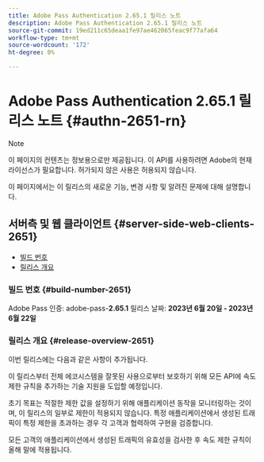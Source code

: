 ```yaml
---
title: Adobe Pass Authentication 2.65.1 릴리스 노트
description: Adobe Pass Authentication 2.65.1 릴리스 노트
source-git-commit: 19ed211c65deaa1fe97ae462065feac9f77afa64
workflow-type: tm+mt
source-wordcount: '172'
ht-degree: 0%

---
```


# Adobe Pass Authentication 2.65.1 릴리스 노트 {#authn-2651-rn}

>[!NOTE]
>
>이 페이지의 컨텐츠는 정보용으로만 제공됩니다. 이 API를 사용하려면 Adobe의 현재 라이선스가 필요합니다. 허가되지 않은 사용은 허용되지 않습니다.

이 페이지에서는 이 릴리스의 새로운 기능, 변경 사항 및 알려진 문제에 대해 설명합니다.

## 서버측 및 웹 클라이언트 {#server-side-web-clients-2651}

* [빌드 번호](#build-number-2651)
* [릴리스 개요](#release-overview-2651)

### 빌드 번호 {#build-number-2651}

Adobe Pass 인증: adobe-pass-**2.65.1**
릴리스 날짜: **2023년 6월 20일 - 2023년 6월 22일**

### 릴리스 개요 {#release-overview-2651}

이번 릴리스에는 다음과 같은 사항이 추가됩니다.

이 릴리스부터 전체 에코시스템을 잘못된 사용으로부터 보호하기 위해 모든 API에 속도 제한 규칙을 추가하는 기술 지원을 도입할 예정입니다.

초기 목표는 적절한 제한 값을 설정하기 위해 애플리케이션 동작을 모니터링하는 것이며, 이 릴리스의 일부로 제한이 적용되지 않습니다. 특정 애플리케이션에서 생성된 트래픽이 특정 제한을 초과하는 경우 각 고객과 협력하여 구현을 검증합니다.

모든 고객의 애플리케이션에서 생성된 트래픽의 유효성을 검사한 후 속도 제한 규칙이 올해 말에 적용됩니다.

